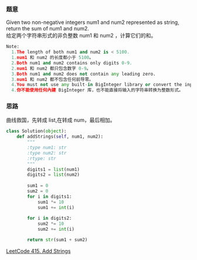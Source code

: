 ### 题意
Given two non-negative integers num1 and num2 represented as string, return the sum of num1 and num2.  
给定两个字符串形式的非负整数 num1 和 num2 ，计算它们的和。

```python
Note:
  1.The length of both num1 and num2 is < 5100.
  1.num1 和 num2 的长度都小于 5100。
  2.Both num1 and num2 contains only digits 0-9.
  2.num1 和 num2 都只包含数字 0-9。
  3.Both num1 and num2 does not contain any leading zero.
  3.num1 和 num2 都不包含任何前导零。
  4.You must not use any built-in BigInteger library or convert the inputs to integer directly.
  4.你不能使用任何內建 BigInteger 库，也不能直接将输入的字符串转换为整数形式。
```
### 思路
曲线救国，先转成 list,在转成 num，最后相加。
```python
class Solution(object):
    def addStrings(self, num1, num2):
        """
        :type num1: str
        :type num2: str
        :rtype: str
        """
        digits1 = list(num1)
        digits2 = list(num2)
        
        sum1 = 0
        sum2 = 0
        for i in digits1:
            sum1 *= 10
            sum1 += int(i)
            
        for i in digits2:
            sum2 *= 10
            sum2 += int(i)

        return str(sum1 + sum2)           
```
[LeetCode 415. Add Strings](https://leetcode.com/problems/add-strings/description/)
